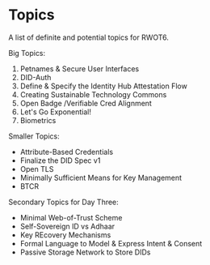 # Topics 

A list of definite and potential topics for RWOT6.

Big Topics:

   1. Petnames & Secure User Interfaces
   2. DID-Auth
   3. Define & Specify the Identity Hub Attestation Flow
   4. Creating Sustainable Technology Commons
   5. Open Badge /Verifiable Cred Alignment
   6. Let's Go Exponential!
   8. Biometrics

Smaller Topics:

   * Attribute-Based Credentials
   * Finalize the DID Spec v1
   * Open TLS
   * Minimally Sufficient Means for Key Management
   * BTCR

Secondary Topics for Day Three:

   * Minimal Web-of-Trust Scheme
   * Self-Sovereign ID vs Adhaar
   * Key REcovery Mechanisms
   * Formal Language to Model & Express Intent & Consent
   * Passive Storage Network to Store DIDs